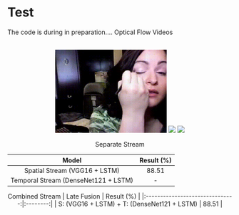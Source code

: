# Test
The code is during in preparation....
Optical Flow Videos <br><br>
<div align="center">  
  <img src = "./assets/rgb_makeup.gif" width = 250>
  <img src = "./assets/makeup_opt.gif" width = 250>
  <img src = "./assets/makeup_inverted_opt.gif" width = 250>
</p>

Separate Stream

| Model | Result (%) | 
|:-------------------------------:|:--------:|
| Spatial Stream  (VGG16 + LSTM)         | 88.51 | 
| Temporal Stream (DenseNet121 + LSTM)   |  -  |  

Combined Stream
| Late Fusion | Result (%) | 
|:-------------------------------:|:--------:|
| S: (VGG16 + LSTM) + T: (DenseNet121 + LSTM) | 88.51 | 

